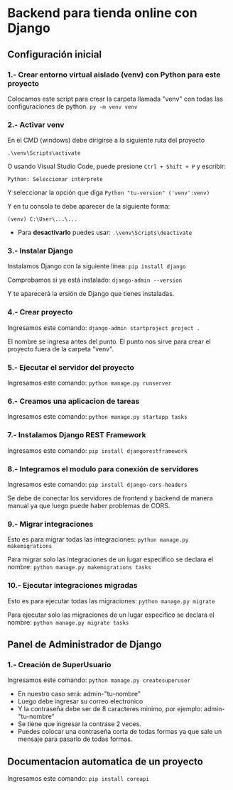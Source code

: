 # Backend para tienda online con Django

## Configuración inicial

### 1.- Crear entorno virtual aislado (venv) con Python para este proyecto

Colocamos este script para crear la carpeta llamada "venv" con todas las configuraciones de python.
`py -m venv venv`

### 2.- Activar venv

En el CMD (windows) debe dirigirse a la siguiente ruta del proyecto

`.\venv\Scripts\activate`

O usando Visual Studio Code, puede presione `Ctrl + Shift + P` y escribir:

`Python: Seleccionar intérprete`

Y seleccionar la opción que diga `Python "tu-version" ('venv':venv)`

Y en tu consola te debe aparecer de la siguiente forma:

`(venv) C:\User\...\...`

- Para **desactivarlo** puedes usar: `.\venv\Scripts\deactivate`

### 3.- Instalar Django

Instalamos Django con la siguiente línea:
`pip install django`

Comprobamos si ya está instalado:
`django-admin --version`

Y te aparecerá la ersión de Django que tienes instaladas.

### 4.- Crear proyecto

Ingresamos este comando:
`django-admin startproject project .`

El nombre se ingresa antes del punto.
El punto nos sirve para crear el proyecto fuera de la carpeta "venv".

### 5.- Ejecutar el servidor del proyecto

Ingresamos este comando:
`python manage.py runserver`

### 6.- Creamos una aplicacion de tareas

Ingresamos este comando:
`python manage.py startapp tasks`

### 7.- Instalamos Django REST Framework

Ingresamos este comando:
`pip install djangorestframework`

### 8.- Integramos el modulo para conexión de servidores

Ingresamos este comando:
`pip install django-cors-headers`

Se debe de conectar los servidores de frontend y backend de manera manual ya que luego puede haber problemas de CORS.

### 9.- Migrar integraciones

Esto es para migrar todas las integraciones:
`python manage.py makemigrations`

Para migrar solo las integraciones de un lugar especifico se declara el nombre:
`python manage.py makemigrations tasks`

### 10.- Ejecutar integraciones migradas

Esto es para ejecutar todas las migraciones:
`python manage.py migrate`

Para ejecutar solo las migraciones de un lugar especifico se declara el nombre:
`python manage.py migrate tasks`


## Panel de Administrador de Django

### 1.- Creación de SuperUsuario

Ingresamos este comando:
`python manage.py createsuperuser`

- En nuestro caso será: admin-"tu-nombre"
- Luego debe ingresar su correo electronico
- Y la contraseña debe ser de 8 caracteres minimo, por ejemplo: admin-"tu-nombre"
- Se tiene que ingresar la contrase 2 veces.
- Puedes colocar una contraseña corta de todas formas ya que sale un mensaje para pasarlo de todas formas.


## Documentacion automatica de un proyecto

Ingresamos este comando:
`pip install coreapi`


